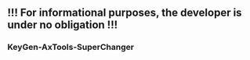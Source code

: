 ## !!! For informational purposes, the developer is under no obligation !!!
### KeyGen-AxTools-SuperChanger



